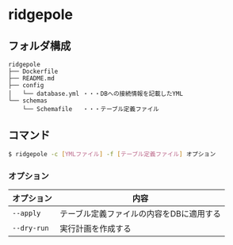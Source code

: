 # ridgepole

## フォルダ構成
```
ridgepole
├── Dockerfile
├── README.md
├── config
│   └── database.yml ・・・DBへの接続情報を記載したYML
└── schemas
    └── Schemafile   ・・・テーブル定義ファイル
```

## コマンド
```bash
$ ridgepole -c [YMLファイル] -f [テーブル定義ファイル] オプション
```
### オプション
|オプション|内容|
|---|---|
|`--apply`|テーブル定義ファイルの内容をDBに適用する|
|`--dry-run`|実行計画を作成する|
